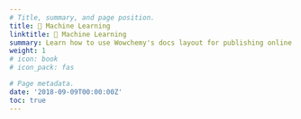 ```yaml
---
# Title, summary, and page position.
title: 🤖 Machine Learning
linktitle: 🤖 Machine Learning
summary: Learn how to use Wowchemy's docs layout for publishing online courses, software documentation, and tutorials.
weight: 1
# icon: book
# icon_pack: fas

# Page metadata.
date: '2018-09-09T00:00:00Z'
toc: true
---
```

